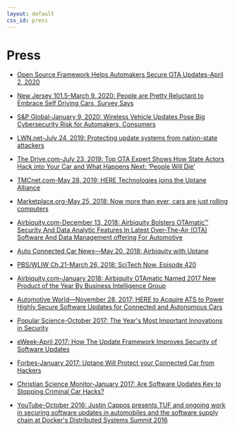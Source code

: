 ```yaml
---
layout: default
css_id: press
---
```


# Press

* [Open Source Framework Helps Automakers Secure OTA Updates-April 2, 2020](https://www.d2pmagazine.com/2020/04/02/6099/)

* [New Jersey 101.5-March 9, 2020: People are Pretty Reluctant to Embrace Self Driving Cars, Survey Says](https://nj1015.com/people-are-pretty-reluctant-to-embrace-self-driving-cars-survey-says/)

* [S&P Global-January 9, 2020: Wireless Vehicle Updates Pose Big Cybersecurity Risk for Automakers, Consumers](https://www.spglobal.com/marketintelligence/en/news-insights/trending/Xp9n6TEIEmSe8ho9d0jX_Q2)

* [LWN.net-July 24, 2019: Protecting update systems from nation-state attackers](https://lwn.net/Articles/794391/)

* [The Drive.com-July 23, 2019: Top OTA Expert Shows How State Actors Hack into Your Car and What Happens Next: ‘People Will Die’](https://www.thedrive.com/tech/29120/top-ota-expert-shows-how-state-actors-hack-into-your-car-and-what-happens-next-people-will-die?__s=fhb4zzuy2usv5bfnw9cb)

* [TMCnet.com-May 28, 2019: HERE Technologies joins the Uptane Alliance](https://www.tmcnet.com/usubmit/2019/05/28/8963021.htm)

* [Marketplace.org-May 25, 2018: Now more than ever, cars are just rolling computers](https://www.marketplace.org/2018/05/25/tech/now-more-ever-cars-are-just-rolling-computers/)

* [Airbiquity.com-December 13, 2018: Airbiquity Bolsters OTAmatic™ Security And Data Analytic Features In Latest Over-The-Air (OTA) Software And Data Management offering For Automotive](https://www.airbiquity.com/news/press-releases/airbiquity-bolsters-otamatictm-security-and-data-analytic-features-latest-over-air-ota-software-and-data-management-offering-aut)

* [Auto Connected Car News—May 20, 2018: Airbiquity with Uptane](https://www.autoconnectedcar.com/2018/05/automotive-cybersecurity-blockchain-infographic-platform/)

* [PBS/WLIW Ch.21-March 26, 2018: SciTech Now, Episode 420](https://www.scitechnow.org/videos/scitech-now-episode-420/)

* [Airbiquity.com-January 2018: Airbiquity OTAmatic Named 2017 New Product of the Year By Business Intelligence Group](https://www.airbiquity.com/news/press-releases/airbiquity-otamatic-named-2017-new-product-year-business-intelligence-group)

* [Automotive World—November 28, 2017: HERE to Acquire ATS to Power Highly Secure Software Updates for Connected and Autonomous Cars](https://www.automotiveworld.com/news-releases/acquire-ats-power-highly-secure-software-updates-connected-autonomous-cars/)

* [Popular Science-October 2017: The Year's Most Important Innovations in Security](https://www.popsci.com/top-security-innovations-2017/)

* [eWeek-April 2017: How The Update Framework Improves Security of Software Updates](https://www.eweek.com/security/how-the-update-framework-improves-security-of-software-updates)

* [Forbes-January 2017: Uptane Will Protect your Connected Car from Hackers](https://www.forbes.com/sites/leemathews/2017/01/19/uptane-will-protect-your-connected-car-from-hackers/#22941cef19be)

* [Christian Science Monitor-January 2017: Are Software Uodates Key to Stopping
Criminal Car Hacks?](https://www.csmonitor.com/World/Passcode/2017/0118/Are-software-updates-key-to-stopping-criminal-car-hacks)

* [YouTube-October 2016: Justin Cappos presents TUF and ongoing work in securing software updates in automobiles and the software supply chain at Docker's Distributed Systems Summit 2016 ](https://www.youtube.com/watch?v=Aryr0O6H_2U&list=PLkA60AVN3hh8oPas3cq2VA9xB7WazcIgs&index=9)
